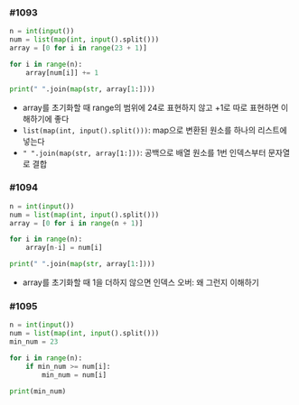 ### #1093

```python
n = int(input())
num = list(map(int, input().split()))
array = [0 for i in range(23 + 1)]

for i in range(n):
    array[num[i]] += 1

print(" ".join(map(str, array[1:])))
```

- array를 초기화할 때 range의 범위에 24로 표현하지 않고 +1로 따로 표현하면 이해하기에 좋다
- `list(map(int, input().split()))`: map으로 변환된 원소를 하나의 리스트에 넣는다
- `" ".join(map(str, array[1:]))`: 공백으로 배열 원소를 1번 인덱스부터 문자열로 결합



### #1094

```python
n = int(input())
num = list(map(int, input().split()))
array = [0 for i in range(n + 1)]

for i in range(n):
    array[n-i] = num[i]

print(" ".join(map(str, array[1:])))
```

- array를 초기화할 때 1을 더하지 않으면 인덱스 오버: 왜 그런지 이해하기



### #1095

```python
n = int(input())
num = list(map(int, input().split()))
min_num = 23

for i in range(n):
    if min_num >= num[i]:
        min_num = num[i]

print(min_num)
```

